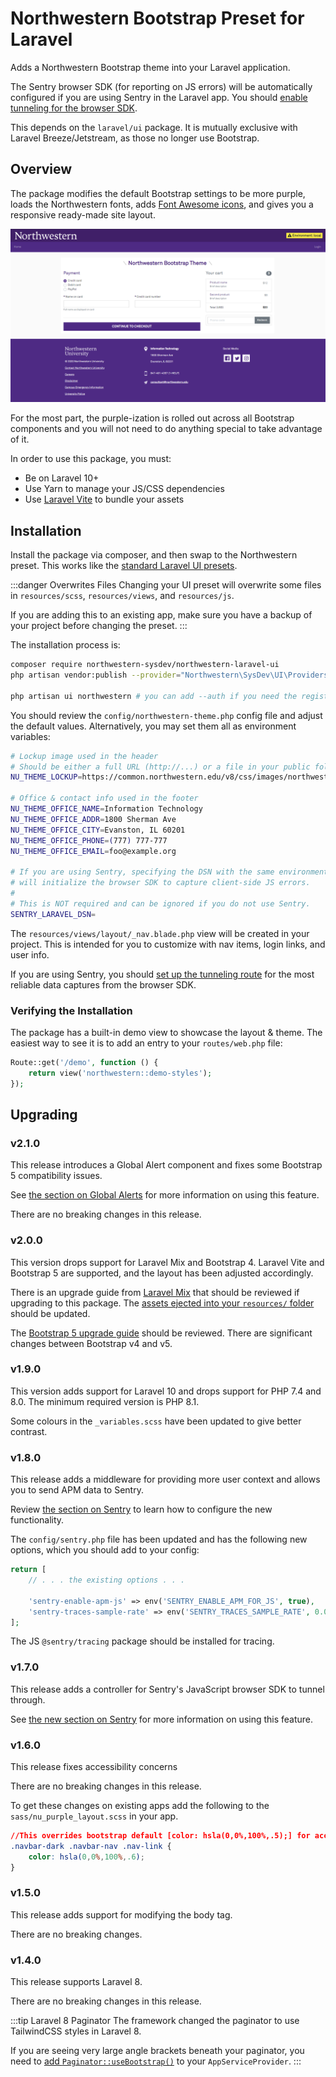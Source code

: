# Northwestern Bootstrap Preset for Laravel
Adds a Northwestern Bootstrap theme into your Laravel application.

The Sentry browser SDK (for reporting on JS errors) will be automatically configured if you are using Sentry in the Laravel app. You should [enable tunneling for the browser SDK](usage.md#sentry).

This depends on the `laravel/ui` package. It is mutually exclusive with Laravel Breeze/Jetstream, as those no longer use Bootstrap.

## Overview
The package modifies the default Bootstrap settings to be more purple, loads the Northwestern fonts, adds [Font Awesome icons](https://fontawesome.com/icons?d=gallery&m=free), and gives you a responsive ready-made site layout.

![Purple container layout](./assets/container-layout.png)

For the most part, the purple-ization is rolled out across all Bootstrap components and you will not need to do anything special to take advantage of it.

In order to use this package, you must:

- Be on Laravel 10+
- Use Yarn to manage your JS/CSS dependencies
- Use [Laravel Vite](https://laravel.com/docs/10.x/vite) to bundle your assets

## Installation
Install the package via composer, and then swap to the Northwestern preset. This works like the [standard Laravel UI presets](https://laravel.com/docs/7.x/frontend).

:::danger Overwrites Files
Changing your UI preset will overwrite some files in `resources/scss`, `resources/views`, and `resources/js`. 

If you are adding this to an existing app, make sure you have a backup of your project before changing the preset.
:::

The installation process is:

```sh
composer require northwestern-sysdev/northwestern-laravel-ui
php artisan vendor:publish --provider="Northwestern\SysDev\UI\Providers\NorthwesternUiServiceProvider"

php artisan ui northwestern # you can add --auth if you need the register/login stuff
```

You should review the `config/northwestern-theme.php` config file and adjust the default values. Alternatively, you may set them all as environment variables:

```bash
# Lockup image used in the header
# Should be either a full URL (http://...) or a file in your public folder (images/lockup.png)
NU_THEME_LOCKUP=https://common.northwestern.edu/v8/css/images/northwestern.svg

# Office & contact info used in the footer
NU_THEME_OFFICE_NAME=Information Technology
NU_THEME_OFFICE_ADDR=1800 Sherman Ave
NU_THEME_OFFICE_CITY=Evanston, IL 60201
NU_THEME_OFFICE_PHONE=(777) 777-777
NU_THEME_OFFICE_EMAIL=foo@example.org

# If you are using Sentry, specifying the DSN with the same environment variable
# will initialize the browser SDK to capture client-side JS errors.
#
# This is NOT required and can be ignored if you do not use Sentry.
SENTRY_LARAVEL_DSN=
```

The `resources/views/layout/_nav.blade.php` view will be created in your project. This is intended for you to customize with nav items, login links, and user info.

If you are using Sentry, you should [set up the tunneling route](usage.md#sentry) for the most reliable data captures from the browser SDK.

### Verifying the Installation
The package has a built-in demo view to showcase the layout & theme. The easiest way to see it is to add an entry to your `routes/web.php` file:

```php
Route::get('/demo', function () {
    return view('northwestern::demo-styles');
});
```

## Upgrading
### v2.1.0
This release introduces a Global Alert component and fixes some Bootstrap 5 compatibility issues.

See [the section on Global Alerts](usage.md#global-alerts) for more information on using this feature.

There are no breaking changes in this release.

### v2.0.0
This version drops support for Laravel Mix and Bootstrap 4. Laravel Vite and Bootstrap 5 are supported, and the layout has been adjusted accordingly.

There is an upgrade guide from [Laravel Mix](https://github.com/laravel/vite-plugin/blob/main/UPGRADE.md#migrating-from-laravel-mix-to-vite) that should be reviewed if upgrading to this package. The [assets ejected into your `resources/` folder](https://github.com/NIT-Administrative-Systems/northwestern-laravel-ui/tree/develop/src/Presets) should be updated.

The [Bootstrap 5 upgrade guide](https://getbootstrap.com/docs/5.2/migration/) should be reviewed. There are significant changes between Bootstrap v4 and v5.

### v1.9.0
This version adds support for Laravel 10 and drops support for PHP 7.4 and 8.0. The minimum required version is PHP 8.1.

Some colours in the `_variables.scss` have been updated to give better contrast.

### v1.8.0
This release adds a middleware for providing more user context and allows you to send APM data to Sentry.

Review [the section on Sentry](usage.md#sentry) to learn how to configure the new functionality.

The `config/sentry.php` file has been updated and has the following new options, which you should add to your config:

```php
return [
    // . . . the existing options . . .
    
    'sentry-enable-apm-js' => env('SENTRY_ENABLE_APM_FOR_JS', true),
    'sentry-traces-sample-rate' => env('SENTRY_TRACES_SAMPLE_RATE', 0.0),
];
```

The JS `@sentry/tracing` package should be installed for tracing.

### v1.7.0
This release adds a controller for Sentry's JavaScript browser SDK to tunnel through.

See [the new section on Sentry](usage.md#sentry) for more information on using this feature.

### v1.6.0
This release fixes accessibility concerns

There are no breaking changes in this release.

To get these changes on existing apps add the following to the `sass/nu_purple_layout.scss` in your app.

```css
//This overrides bootstrap default [color: hsla(0,0%,100%,.5);] for accessibility reasons
.navbar-dark .navbar-nav .nav-link {
    color: hsla(0,0%,100%,.6);
}
```

### v1.5.0
This release adds support for modifying the body tag.

There are no breaking changes.

### v1.4.0
This release supports Laravel 8.

There are no breaking changes in this release.

:::tip Laravel 8 Paginator
The framework changed the paginator to use TailwindCSS styles in Laravel 8.

If you are seeing very large angle brackets beneath your paginator, you need to [add `Paginator::useBootstrap()`](https://laravel.com/docs/8.x/upgrade#pagination-defaults) to your `AppServiceProvider`.
:::
